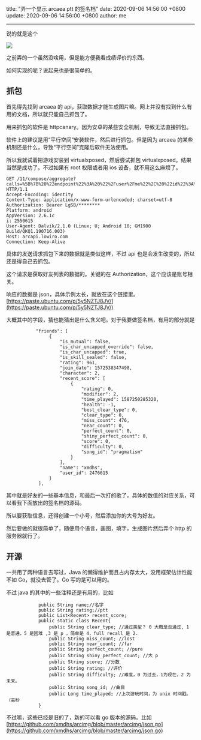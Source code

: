 title: "弄一个显示 arcaea ptt 的签名档"
date: 2020-09-06 14:56:00 +0800
update: 2020-09-06 14:56:00 +0800
author: me

---

说的就是这个

![](https://i.loli.net/2020/11/13/PCuMiRQj8EVgza2.png)

之前弄的一个虽然没啥用，但是能方便我看成绩评价的东西。

如何实现的呢？说起来也是很简单的。

## 抓包
首先得先找到 arcaea 的 api，获取数据才能生成图片嘛。网上并没有找到什么有用的文档，所以就只能自己抓包了。

用来抓包的软件是 httpcanary。因为安卓的某些安全机制，导致无法直接抓包。

软件上的建议是用“平行空间”安装软件，然后进行抓包。但是因为 arcaea 的某些机制还是什么，导致“平行空间”克隆后软件无法使用。

所以我就试着把游戏安装到 virtualxposed，然后尝试抓包 virtualxposed。结果当然是成功了。不过如果有 root 权限或者用 ios 设备，就不用这么麻烦了。

    GET /11/compose/aggregate?calls=%5B%7B%20%22endpoint%22%3A%20%22%2Fuser%2Fme%22%2C%20%22id%22%3A%200%20%7D%5D HTTP/1.1
    Accept-Encoding: identity
    Content-Type: application/x-www-form-urlencoded; charset=utf-8
    Authorization: Bearer LgSB/********
    Platform: android
    AppVersion: 2.6.1c
    i: 2550615
    User-Agent: Dalvik/2.1.0 (Linux; U; Android 10; GM1900 Build/QKQ1.190716.003)
    Host: arcapi.lowiro.com
    Connection: Keep-Alive

具体的发送请求抓包下来的数据就是类似这样，不过 api 也是会发生改变的，所以还是得自己去抓包。

这个请求是获取好友列表的数据的。关键的在 Authorization，这个应该是账号相关。

响应的数据是 json，具体示例太长，就放在这个链接里。[https://paste.ubuntu.com/p/5y5NZTJ8JV/](https://paste.ubuntu.com/p/5y5NZTJ8JV/)

大概其中的字段，猜也能猜出是什么含义吧。对于我要做签名档，有用的部分就是

               "friends": [
                    {
                        "is_mutual": false,
                        "is_char_uncapped_override": false,
                        "is_char_uncapped": true,
                        "is_skill_sealed": false,
                        "rating": 961,
                        "join_date": 1572538347498,
                        "character": 2,
                        "recent_score": [
                            {
                                "rating": 0,
                                "modifier": 2,
                                "time_played": 1587250285320,
                                "health": -1,
                                "best_clear_type": 0,
                                "clear_type": 0,
                                "miss_count": 476,
                                "near_count": 0,
                                "perfect_count": 0,
                                "shiny_perfect_count": 0,
                                "score": 0,
                                "difficulty": 0,
                                "song_id": "pragmatism"
                            }
                        ],
                        "name": "xmdhs",
                        "user_id": 2476615
                    }
                ],
            
其中就是好友的一些基本信息，和最后一次打的歌了，具体的数值的对应关系，可以看我下面放出的签名档的源码。

所以要获取信息，还得创建一个小号，然后添加你的大号为好友。

然后要做的就很简单了，随便用个语言，画图，填字，生成图片然后弄个 http 的服务器就行了。

## 开源
一共用了两种语言去写过，Java 的懒得维护而且占内存太大，没用框架估计性能不如 Go，就没去管了。Go 写的是可以用的。

不过 java 的其中的一些注释还是有用的，比如

                public String name;//名字
                public String rating;//ptt
                public List<Recent> recent_score;
                public static class Recent{
                    public String clear_type; //通过类型？ 0 大概是没通过, 1 是普通，5 是困难 ,3 是 p ，简单是 4，full recall 是 2.
                    public String miss_count; //lost
                    public String near_count; //far
                    public String perfect_count; //pure
                    public String shiny_perfect_count; //大 p
                    public String score; //分数
                    public String rating; //评价
                    public String difficulty; //难度，0 为过去，1为现在，2 为未来。
                    public String song_id; //曲目
                    public Long time_played; //上次游玩时间，为 unix 时间戳。（毫秒
                }
            
不过嘛，这些已经是旧的了，新的可以看 go 版本的源码。比如 [https://github.com/xmdhs/arcimg/blob/master/arcimg/json.go](https://github.com/xmdhs/arcimg/blob/master/arcimg/json.go)